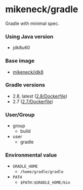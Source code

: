 mikeneck/gradle
===

Gradle with minimal spec.

### Using Java version

* jdk8u60

### Base image

* [mikeneck/jdk8](https://hub.docker.com/r/mikeneck/jdk8/)

### Gradle versions

* 2.8, latest ([2.8/Dockerfile](https://github.com/mike-neck/docker-images/blob/5273d90efc8568b3806a82f0a57785d4b5116593/gradle/Dockerfile))
* 2.7 ([2.7/Dockerfile](https://github.com/mike-neck/docker-images/blob/bd3c0498b6f3b5a8e5e15e3897b6832ad8d39dcb/gradle/Dockerfile))

### User/Group

* group
  * build
* user
  * gradle

### Environmental value

* `GRADLE_HOME`
  * `/home/gradle/gradle`
* `PATH`
  * `$PATH:$GRADLE_HOME/bin`
